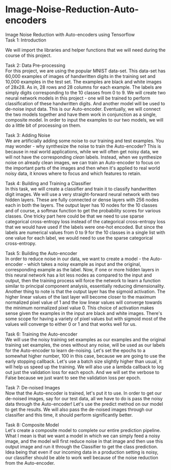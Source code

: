 # Image-Noise-Reduction-Auto-encoders
Image Noise Reduction with Auto-encoders using Tensorflow \
Task 1: Introduction

We will import the libraries and helper functions that we will need during the course of this project. 

Task 2: Data Pre-processing \
For this project, we are using the popular MNIST data-set. This data-set has 60,000 examples of images of handwritten digits in the training set and 10,000 examples in the test set. The examples are black and white images of 28x28. As in, 28 rows and 28 columns for each example. The labels are simply digits corresponding to the 10 classes from 0 to 9. We will create two neural network models in this project - one will be trained to perform classification of these handwritten digits. And another model will be used to de-noise input data. This is our Auto-encoder. Eventually, we will connect the two models together and have them work in conjunction as a single, composite model. In order to input the examples to our two models, we will do a little bit of processing on them.

Task 3: Adding Noise \
We are artificially adding some noise to our training and test examples. You may wonder - why synthesize the noise to train the Auto-encoder? This is because in real world applications, while we will often get noisy data, we will not have the corresponding _clean_ labels. Instead, when we synthesize noise on already clean images, we can train an Auto-encoder to focus on the important parts of the images and then when it's applied to real world noisy data, it knows where to focus and which features to retain.

Task 4: Building and Training a Classifier \
In this task, we will create a classifier and train it to classify handwritten digit images. We will use a very straight-forward neural network with two hidden layers. These are fully connected or dense layers with 256 nodes each in both the layers. The output layer has 10 nodes for the 10 classes and of course, a softmax function to get the probability scores for various classes. One tricky part here could be that we need to use sparse categorical cross-entropy loss instead of the categorical cross-entropy loss that we would have used if the labels were one-hot encoded. But since the labels are numerical values from 0 to 9 for the 10 classes in a single list with one value for each label, we would need to use the sparse categorical cross-entropy.

Task 5: Building the Auto-encoder \
In order to reduce noise in our data, we want to create a model - the Auto-encoder - which takes a noisy example as input and the original, corresponding example as the label. Now, if one or more hidden layers in this neural network has a lot less nodes as compared to the input and output, then the training process will force the network to learn a function similar to principal component analysis, essentially reducing dimensionality. Another thing to note is that the output layer has the sigmoid activation. The higher linear values of the last layer will become closer to the maximum normalized pixel value of 1 and the low linear values will converge towards the minimum normalized pixel value 0. This choice of activation makes sense given the examples in the input are black and white images. There's some scope for having a variety of pixel values but with sigmoid most of the values will converge to either 0 or 1 and that works well for us.

Task 6: Training the Auto-encoder \
We will use the noisy training set examples as our examples and the original training set examples, the ones without any noise, will be used as our labels for the Auto-encoder to learn de-noising. Let's set the epochs to a somewhat higher number, 100 in this case, because we are going to use the early stopping callback. Let's use a batch size slightly higher than usual, it will help us speed up the training. We will also use a lambda callback to log out just the validation loss for each epoch. And we will set the verbose to False because we just want to see the validation loss per epoch.

Task 7: De-noised Images \
Now that the Auto-encoder is trained, let's put it to use. In order to get our de-noised images, say for our test data, all we have to do is pass the noisy data through the Auto-encoder! Let's use the predict method on our model to get the results. We will also pass the de-noised images through our classifier and this time, it should perform significantly better.

Task 8: Composite Model \
Let's create a composite model to complete our entire prediction pipeline. What I mean is that we want a model in which we can simply feed a noisy image, and the model will first reduce noise in that image and then use this output image and run it through the Classifier to get the class prediction. Idea being that even if our incoming data in a production setting is noisy, our classifier should be able to work well because of the noise reduction from the Auto-encoder.
